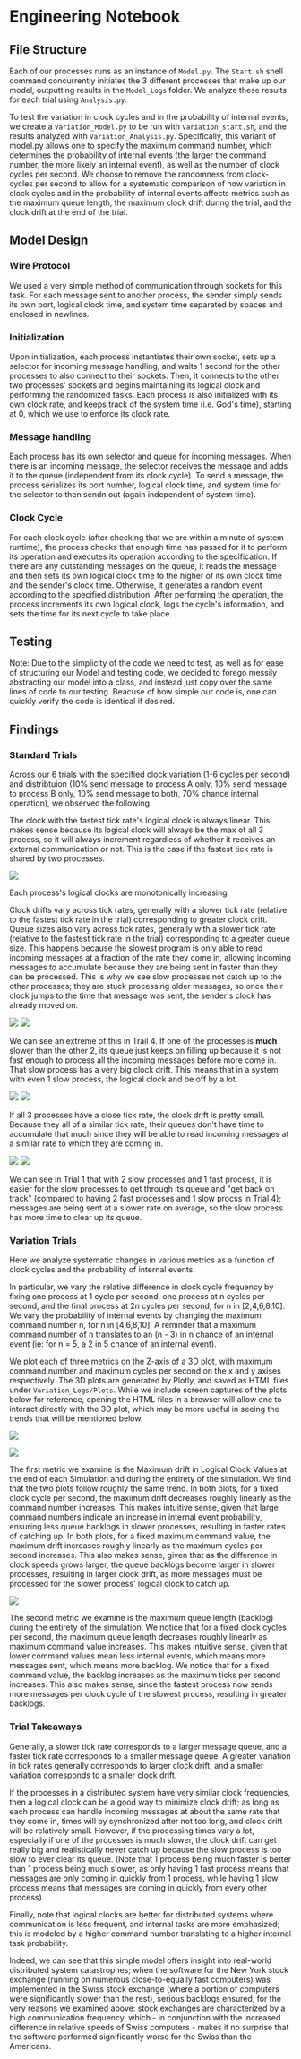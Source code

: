 # Engineering Notebook

## File Structure
Each of our processes runs as an instance of `Model.py`. The `Start.sh` shell command concurrently initiates the 3 different processes that make up our model, outputting results in the `Model_Logs` folder. We analyze these results for each trial using `Analysis.py`.

To test the variation in clock cycles and in the probability of internal events, we create a `Variation_Model.py` to be run with `Variation_start.sh`, and the results analyzed with `Variation_Analysis.py`. Specifically, this variant of model.py allows one to specify the maximum command number, which determines the probability of internal events (the larger the command number, the more likely an internal event), as well as the number of clock cycles per second. We choose to remove the randomness from clock-cycles per second to allow for a systematic comparison of how variation in clock cycles and in the probability of internal events affects metrics such as the maximum queue length, the maximum clock drift during the trial, and the clock drift at the end of the trial.

## Model Design

### Wire Protocol
We used a very simple method of communication through sockets for this task. For each message sent to another process, the sender simply sends its own port, logical clock time, and system time separated by spaces and enclosed in newlines.

### Initialization
Upon initialization, each process instantiates their own socket, sets up a selector for incoming message handling, and waits 1 second for the other processes to also connect to their sockets. Then, it connects to the other two processes' sockets and begins maintaining its logical clock and performing the randomized tasks. Each process is also initialized with its own clock rate, and keeps track of the system time (i.e. God's time), starting at 0, which we use to enforce its clock rate.

### Message handling
Each process has its own selector and queue for incoming messages. When there is an incoming message, the selector receives the message and adds it to the queue (independent from its clock cycle). To send a message, the process serializes its port number, logical clock time, and system time for the selector to then sendn out (again independent of system time). 

### Clock Cycle
For each clock cycle (after checking that we are within a minute of system runtime), the process checks that enough time has passed for it to perform its operation and executes its operation according to the specification. If there are any outstanding messages on the queue, it reads the message and then sets its own logical clock time to the higher of its own clock time and the sender's clock time. Otherwise, it generates a random event according to the specified distribution. After performing the operation, the process increments its own logical clock, logs the cycle's information, and sets the time for its next cycle to take place.

## Testing
Note: Due to the simplicity of the code we need to test, as well as for ease of structuring our Model and testing code, we decided to forego messily abstracting our model into a class, and instead just copy over the same lines of code to our testing. Beacuse of how simple our code is, one can quickly verify the code is identical if desired.

## Findings

### Standard Trials
Across our 6 trials with the specified clock variation (1-6 cycles per second) and distribtuion (10\% send message to process A only, 10\% send message to process B only, 10\% send message to both, 70\% chance internal operation), we observed the following.

The clock with the fastest tick rate's logical clock is always linear. This makes sense because its logical clock will always be the max of all 3 process, so it will always increment regardless of whether it receives an external communication or not. This is the case if the fastest tick rate is shared by two processes.

![](Model_Logs/Trial_6/Logical_time.png)

Each process's logical clocks are monotonically increasing.

Clock drifts vary across tick rates, generally with a slower tick rate (relative to the fastest tick rate in the trial) corresponding to greater clock drift. Queue sizes also vary across tick rates, generally with a slower tick rate (relative to the fastest tick rate in the trial) corresponding to a greater queue size. This happens because the slowest program is only able to read incoming messages at a fraction of the rate they come in, allowing incoming messages to accumulate because they are being sent in faster than they can be processed. This is why we see slow processes not catch up to the other processes; they are stuck processing older messages, so once their clock jumps to the time that message was sent, the sender's clock has already moved on.

![](Model_Logs/Trial_2/Logical_time.png) ![](Model_Logs/Trial_2/Queue_size.png)

We can see an extreme of this in Trail 4. If one of the processes is **much** slower than the other 2, its queue just keeps on filling up because it is not fast enough to process all the incoming messages before more come in. That slow process has a very big clock drift. This means that in a system with even 1 slow process, the logical clock and be off by a lot.

![](Model_Logs/Trial_4/Logical_time.png) ![](Model_Logs/Trial_4/Queue_size.png)

If all 3 processes have a close tick rate, the clock drift is pretty small. Because they all of a similar tick rate, their queues don't have time to accumulate that much since they will be able to read incoming messages at a similar rate to which they are coming in.

![](Model_Logs/Trial_5/Logical_time.png) ![](Model_Logs/Trial_5/Queue_size.png)

We can see in Trial 1 that with 2 slow processes and 1 fast process, it is easier for the slow processes to get through its queue and "get back on track" (compared to having 2 fast processes and 1 slow procss in Trial 4); messages are being sent at a slower rate on average, so the slow process has more time to clear up its queue.

### Variation Trials
Here we analyze systematic changes in various metrics as a function of clock cycles and the probability of internal events.

In particular, we vary the relative difference in clock cycle frequency by fixing one process at 1 cycle per second, one process at n cycles per second, and the final process at 2n cycles per second, for n in [2,4,6,8,10]. We vary the probability of internal events by changing the maximum command number n, for n in [4,6,8,10]. A reminder that a maximum command number of n translates to an (n - 3) in n chance of an internal event (ie: for n = 5, a 2 in 5 chance of an internal event).

We plot each of three metrics on the Z-axis of a 3D plot, with maximum command number and maximum cycles per second on the x and y axises respectively. The 3D plots are generated by Plotly, and saved as HTML files under `Variation_Logs/Plots`. While we include screen captures of the plots below for reference, opening the HTML files in a browser will allow one to interact directly with the 3D plot, which may be more useful in seeing the trends that will be mentioned below.

![](Variation_Logs/Plots/End_logical_diff.png)

![](Variation_Logs/Plots/Max_logical_diff.png)

The first metric we examine is the Maximum drift in Logical Clock Values at the end of each Simulation and during the entirety of the simulation. We find that the two plots follow roughly the same trend. In both plots, for a fixed clock cycle per second, the maximum drift decreases roughly linearly as the command number increases. This makes intuitive sense, given that large command numbers indicate an increase in internal event probability, ensuring less queue backlogs in slower processes, resulting in faster rates of catching up. In both plots, for a fixed maximum command value, the maximum drift increases roughly linearly as the maximum cycles per second increases. This also makes sense, given that as the difference in clock speeds grows larger, the queue backlogs become larger in slower processes, resulting in larger clock drift, as more messages must be processed for the slower process' logical clock to catch up.

![](Variation_Logs/Plots/Max_queue.png)

The second metric we examine is the maximum queue length (backlog) during the entirety of the simulation. We notice that for a fixed clock cycles per second, the maximum queue length decreases roughly linearly as maximum command value increases. This makes intuitive sense, given that lower command values mean less internal events, which means more messages sent, which means more backlog. We notice that for a fixed command value, the backlog increases as the maximum ticks per second increases. This also makes sense, since the fastest process now sends more messages per clock cycle of the slowest process, resulting in greater backlogs.

### Trial Takeaways
Generally, a slower tick rate corresponds to a larger message queue, and a faster tick rate corresponds to a smaller message queue. A greater variation in tick rates generally corresponds to larger clock drift, and a smaller variation corresponds to a smaller clock drift. 

If the processes in a distributed system have very similar clock frequencies, then a logical clock can be a good way to minimize clock drift; as long as each process can handle incoming messages at about the same rate that they come in, times will by synchronized after not too long, and clock drift will be relatively small. However, if the processing times vary a lot, especially if one of the processes is much slower, the clock drift can get really big and realistically never catch up because the slow process is too slow to ever clear its queue. 
(Note that 1 process being much faster is better than 1 process being much slower, as only having 1 fast process means that messages are only coming in quickly from 1 process, while having 1 slow process means that messages are coming in quickly from every other process).

Finally, note that logical clocks are better for distributed systems where communication is less frequent, and internal tasks are more emphasized; this is modeled by a higher command number translating to a higher internal task probability. 

Indeed, we can see that this simple model offers insight into real-world distributed system catastrophes; when the software for the New York stock exchange (running on numerous close-to-equally fast computers) was implemented in the Swiss stock exchange (where a portion of computers were significantly slower than the rest), serious backlogs ensured, for the very reasons we examined above: stock exchanges are characterized by a high communication frequency, which - in conjunction with the increased difference in relative speeds of Swiss computers - makes it no surprise that the software performed significantly worse for the Swiss than the Americans.